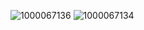 ![1000067136](https://github.com/user-attachments/assets/56411faf-ac3d-4e90-9b1e-2c8920f43b37)
![1000067134](https://github.com/user-attachments/assets/6dcdd108-a560-46cb-8eef-36e08f34e442)







